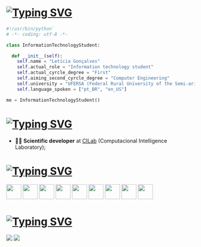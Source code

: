 # [![Typing SVG](https://readme-typing-svg.demolab.com?font=Fira+Code&weight=900&size=35&pause=1000&color=F7F7F7&repeat=false&random=false&width=435&lines=Hello+there!+%F0%9F%91%8B)](https://git.io/typing-svg)
```python
#!/usr/bin/python`
# -*- coding: utf-8 -*-

class InformationTechnologyStudent:

  def __init__(self):
    self.name = "Letícia Gonçalves"
    self.actual_role = "Information technology student"
    self.actual_cyrcle_degree = "First"
    self.aiming_second_cyrcle_degree = "Computer Engineering"
    self.university = "UFERSA (Federal Rural University of the Semi-arid Region)"
    self.language_spoken = ["pt_BR", "en_US"]

me = InformationTechnologyStudent()
```
# [![Typing SVG](https://readme-typing-svg.demolab.com?font=Fira+Code&weight=900&size=30&pause=1000&color=F7F7F7&repeat=false&random=false&width=435&lines=About+me%3A)](https://git.io/typing-svg)

- 👩‍🔬 **Scientific developer** at [CILab](https://github.com/cilab-ufersa) (Computacional Intelligence Laboratory);

# [![Typing SVG](https://readme-typing-svg.demolab.com?font=Fira+Code&weight=900&size=30&pause=1000&color=F7F7F7&repeat=false&random=false&width=435&lines=Languages+and+tools%3A)](https://git.io/typing-svg)
<code><img height="40" src="https://cdn.simpleicons.org/python"></code>
<code><img height="40" src="https://cdn.simpleicons.org/firebase"></code>
<code><img height="40" src="https://cdn.simpleicons.org/c"></code>
<code><img height="40" src="https://cdn.simpleicons.org/opencv"></code>
<code><img height="40" src="https://cdn.simpleicons.org/git"></code>
<code><img height="40" src="https://cdn.simpleicons.org/NumPy"></code>
<code><img height="40" src="https://cdn.simpleicons.org/Pandas"></code>
<code><img height="40" src="https://cdn.simpleicons.org/GNUBash"></code>
<code><img height="40" src="https://cdn.simpleicons.org/googlecolab"></code>

# [![Typing SVG](https://readme-typing-svg.demolab.com?font=Fira+Code&weight=900&size=30&pause=1000&color=F7F7F7&repeat=false&random=false&width=435&lines=How+to+reach+me%3A)](https://git.io/typing-svg)

[<img src="https://img.shields.io/badge/Gmail-EA4335.svg?style=for-the-badge&logo=Gmail&logoColor=white)https://img.shields.io/badge/Gmail-EA4335.svg?style=for-the-badge&logo=Gmail&logoColor=white" />](mailto:leti.morais48@gmail.com) [<img src="https://img.shields.io/badge/LinkedIn-0A66C2.svg?style=for-the-badge&logo=LinkedIn&logoColor=white" />](https://www.linkedin.com/in/leticialmgm/)
